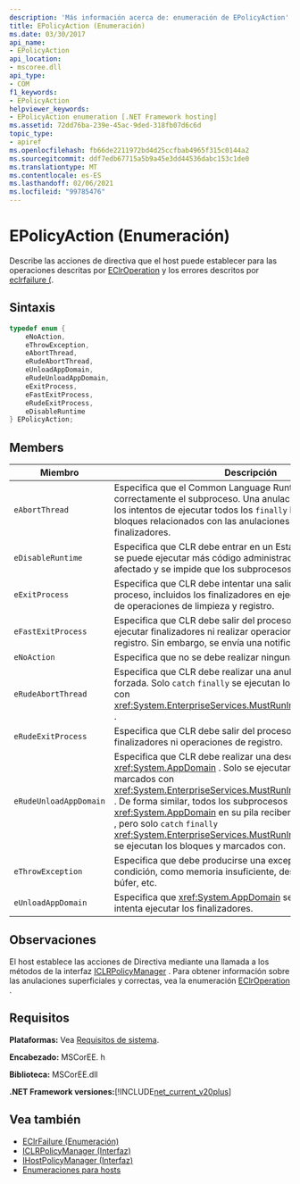 ```yaml
---
description: 'Más información acerca de: enumeración de EPolicyAction'
title: EPolicyAction (Enumeración)
ms.date: 03/30/2017
api_name:
- EPolicyAction
api_location:
- mscoree.dll
api_type:
- COM
f1_keywords:
- EPolicyAction
helpviewer_keywords:
- EPolicyAction enumeration [.NET Framework hosting]
ms.assetid: 72dd76ba-239e-45ac-9ded-318fb07d6c6d
topic_type:
- apiref
ms.openlocfilehash: fb66de2211972bd4d25ccfbab4965f315c0144a2
ms.sourcegitcommit: ddf7edb67715a5b9a45e3dd44536dabc153c1de0
ms.translationtype: MT
ms.contentlocale: es-ES
ms.lasthandoff: 02/06/2021
ms.locfileid: "99785476"
---
```

# <a name="epolicyaction-enumeration"></a>EPolicyAction (Enumeración)

Describe las acciones de directiva que el host puede establecer para las operaciones descritas por [EClrOperation](eclroperation-enumeration.md) y los errores descritos por [eclrfailure (](eclrfailure-enumeration.md).  
  
## <a name="syntax"></a>Sintaxis  
  
```cpp  
typedef enum {  
    eNoAction,  
    eThrowException,  
    eAbortThread,  
    eRudeAbortThread,  
    eUnloadAppDomain,  
    eRudeUnloadAppDomain,  
    eExitProcess,  
    eFastExitProcess,  
    eRudeExitProcess,  
    eDisableRuntime  
} EPolicyAction;  
```  
  
## <a name="members"></a>Members  
  
|Miembro|Descripción|  
|------------|-----------------|  
|`eAbortThread`|Especifica que el Common Language Runtime (CLR) debe anular correctamente el subproceso. Una anulación correcta incluye los intentos de ejecutar todos los `finally` bloques, los `catch` bloques relacionados con las anulaciones de subprocesos y los finalizadores.|  
|`eDisableRuntime`|Especifica que CLR debe entrar en un Estado deshabilitado. No se puede ejecutar más código administrado en el proceso afectado y se impide que los subprocesos entren en el CLR.|  
|`eExitProcess`|Especifica que CLR debe intentar una salida correcta del proceso, incluidos los finalizadores en ejecución y la realización de operaciones de limpieza y registro.|  
|`eFastExitProcess`|Especifica que CLR debe salir del proceso inmediatamente, sin ejecutar finalizadores ni realizar operaciones de limpieza y registro. Sin embargo, se envía una notificación al depurador.|  
|`eNoAction`|Especifica que no se debe realizar ninguna acción.|  
|`eRudeAbortThread`|Especifica que CLR debe realizar una anulación de subproceso forzada. Solo `catch` `finally` se ejecutan los bloques y marcados con <xref:System.EnterpriseServices.MustRunInClientContextAttribute> .|  
|`eRudeExitProcess`|Especifica que CLR debe salir del proceso sin ejecutar finalizadores ni operaciones de registro.|  
|`eRudeUnloadAppDomain`|Especifica que CLR debe realizar una descarga forzada de <xref:System.AppDomain> . Solo se ejecutan los finalizadores marcados con <xref:System.EnterpriseServices.MustRunInClientContextAttribute> . De forma similar, todos los subprocesos con este <xref:System.AppDomain> en su pila reciben `ThreadAbortException` , pero solo `catch` `finally` <xref:System.EnterpriseServices.MustRunInClientContextAttribute> se ejecutan los bloques y marcados con.|  
|`eThrowException`|Especifica que debe producirse una excepción adecuada a la condición, como memoria insuficiente, desbordamiento del búfer, etc.|  
|`eUnloadAppDomain`|Especifica que <xref:System.AppDomain> se debe descargar. CLR intenta ejecutar los finalizadores.|  
  
## <a name="remarks"></a>Observaciones  

 El host establece las acciones de Directiva mediante una llamada a los métodos de la interfaz [ICLRPolicyManager](iclrpolicymanager-interface.md) . Para obtener información sobre las anulaciones superficiales y correctas, vea la enumeración [EClrOperation](eclroperation-enumeration.md) .  
  
## <a name="requirements"></a>Requisitos  

 **Plataformas:** Vea [Requisitos de sistema](../../get-started/system-requirements.md).  
  
 **Encabezado:** MSCorEE. h  
  
 **Biblioteca:** MSCorEE.dll  
  
 **.NET Framework versiones:**[!INCLUDE[net_current_v20plus](../../../../includes/net-current-v20plus-md.md)]  
  
## <a name="see-also"></a>Vea también

- [EClrFailure (Enumeración)](eclrfailure-enumeration.md)
- [ICLRPolicyManager (Interfaz)](iclrpolicymanager-interface.md)
- [IHostPolicyManager (Interfaz)](ihostpolicymanager-interface.md)
- [Enumeraciones para hosts](hosting-enumerations.md)
